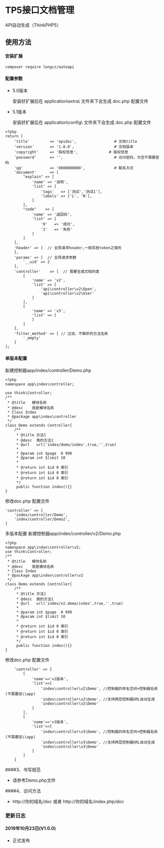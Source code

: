 # TP5接口文档管理

API自动生成（ThinkPHP5）

## 使用方法
#### 安装扩展
```
composer require longcz/autoapi
```

#### 配置参数
- 5.0版本

    安装好扩展后在 application\extra\ 文件夹下会生成 doc.php 配置文件
- 5.1版本

    安装好扩展后在 application\config\ 文件夹下会生成 doc.php 配置文件
```
<?php
return [
    'title'         => 'apidoc',                 # 文档title
    'version'       => '1.0.0',                  # 文档版本
    'copyright'     => '版权信息',              # 版权信息
    'password'      => '',                       # 访问密码，为空不需要密码
    'qq'            => '0000000000',             # 联系方式
    'document'      => [
        "explain" => [
            'name' => '说明',
            'list' => [
                'tags'   => ['测试','测试1'],
                'labels' => ['L', 'N'],
            ]
        ],
        "code"    => [
            'name' => '返回码',
            'list' => [
                '0'   => '成功',
                '1'   => '失败'
            ]
        ]
    ],
    'header' => [  // 全局请求header,一般存放token之类的
    ],
    'params' => [  // 全局请求参数
        '__uid' => 2
    ],
    'controller'    => [  // 需要生成文档的类
        [
            'name' => 'v2',
            'list' => [
                'api\controller\v2\Open',
                'api\controller\v2\User'
            ]
        ],
        [
            'name' => 'v3',
            'list' => [
            ]
        ]
    ],
    'filter_method' => [ // 过滤、不解析的方法名称
        '_empty'
    ]
];
```


#### 单版本配置
新建控制器app/index/controller/Demo.php
```
<?php
namespace app\index\controller;

use think\Controller;
/**
 * @title   模块名称
 * @desc    我是模块名称
 * Class Index
 * @package app\index\controller
 */
class Demo extends Controller{
    /**
     * @title 方法1
     * @desc  类的方法1
     * @url   url('index/demo/index',true,'',true)
     *
     * @param int $page  0 999
     * @param int $limit 10
     *
     * @return int $id 0 索引
     * @return int $id 0 索引
     * @return int $id 0 索引
     */
     public function index(){}
}
```
修改doc.php 配置文件

```
'controller' => [
    'index/controller/Demo',
    'index/controller/Demo2',
]
```

 多版本配置
新建控制器app/index/controller/v2/Demo.php
```
<?php
namespace app\index\controller\v2;
use think\Controller;
/**
 * @title   模块名称
 * @desc    我是模块名称
 * Class Index
 * @package app\index\controller\v2
 */
class Demo extends Controller{
    /**
     * @title 方法1
     * @desc  类的方法1
     * @url   url('index/v2.demo/index',true,'',true)
     *
     * @param int $page  0 999
     * @param int $limit 10
     *
     * @return int $id 0 索引
     * @return int $id 0 索引
     * @return int $id 0 索引
     */
     public function index(){}
}
```
修改doc.php 配置文件

```
    'controller' => [
        [
            'name'=>'v2版本',
            'list'=>[
                'index\controller\v2\Demo', //控制器的命名空间+控制器名称(不需要加\\app)
                'index\controller\v2\Demo', //支持两层控制器URL自动生成
                'index\controller\v2\Demo'
            ]
        ],
        [
            'name'=>'v3版本',
            'list'=>[
                'index\controller\v3\Demo', //控制器的命名空间+控制器名称(不需要加\\app)
                'index\controller\v3\Demo', //支持两层控制器URL自动生成
                'index\controller\v3\Demo'
            ]
        ]
    ]
```
####3、书写规范

- 请参考Demo.php文件


####4、访问方法
- http://你的域名/doc 或者 http://你的域名/index.php/doc 


### 更新日志


#### 2019年10月23日(V1.0.0)
- 正式发布
